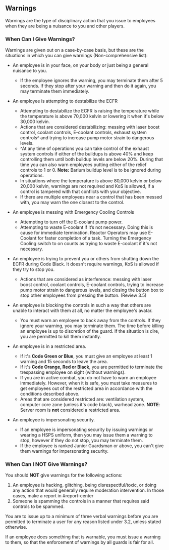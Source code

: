 ## Warnings
Warnings are the type of disciplinary action that you issue to employees when they are being a nuisance to you and other players.

### When Can I Give Warnings?
Warnings are given out on a case-by-case basis, but these are the situations in which you can give warnings (Non-comprehensive list):
- An employee is in your face, on your body or just being a general nuisance to you.
  - If the employee ignores the warning, you may terminate them after 5 seconds. If they stop after your warning and then do it again, you may terminate them immediately.
- An employee is attempting to destabilize the ECFR
  - Attempting to destabilize the ECFR is raising the temperature while the temperature is above 70,000 kelvin or lowering it when it's below 30,000 kelvin.
  - Actions that are considered destabilizing: messing with laser boost control, coolant controls, E-coolant controls, exhaust system controls^ and trying to increase pump motor strain to dangerous levels.
  - ^At any time of operations you can take control of the exhaust system controls if either of the buildups is above 40% and keep controlling them until both buildup levels are below 20%. During that time you can also warn employees putting either of the relief controls to 1 or 0. **Note:** Barium buildup level is to be ignored during operations.
  - In situations where the temperature is above 80,000 kelvin or below 20,000 kelvin, warnings are not required and KoS is allowed, if a control is tampered with that conflicts with your objective.
  - If there are multiple employees near a control that has been messed with, you may warn the one closest to the control.
- An employee is messing with Emergency Cooling Controls
  - Attempting to turn off the E-coolant pump power.
  - Attempting to waste E-coolant if it’s not necessary. Doing this is cause for immediate termination. Reactor Operators may use E-Coolant for faster completion of a task. Turning the Emergency Cooling switch to on counts as trying to waste E-coolant if it's not necessary.
- An employee is trying to prevent you or others from shutting down the ECFR during Code Black. It doesn't require warnings, KoS is allowed if they try to stop you.
  - Actions that are considered as interference: messing with laser boost control, coolant controls, E-coolant controls, trying to increase pump motor strain to dangerous levels, and closing the button box to stop other employees from pressing the button. (Review 3.5)
- An employee is blocking the controls in such a way that others are unable to interact with them at all, no matter the employee's avatar.
  - You must warn an employee to back away from the controls. If they ignore your warning, you may terminate them. The time before killing an employee is up to discretion of the guard. If the situation is dire, you are permitted to kill them instantly.
- An employee is in a restricted area.
  - If it's **Code Green or Blue**, you must give an employee at least 1 warning and 15 seconds to leave the area.
  - If it's **Code Orange, Red or Black**, you are permitted to terminate the trespassing employee on sight (without warnings).
  - If you are in active combat, you do not have to warn an employee immediately. However, when it is safe, you must take measures to get employees out of the restricted area in accordance with the conditions described above.
  - Areas that are considered restricted are: ventilation system, computer core zone (unless it's code black), warhead zone. **NOTE**: Server room is **not** considered a restricted area.

- An employee is impersonating security.
  - If an employee is impersonating security by issuing warnings or wearing a HSPS uniform, then you may issue them a warning to stop, however if they do not stop, you may terminate them.
  - If the employee is ranked Junior Guardsman or above, you can't give them warnings for impersonating security.

### When Can I NOT Give Warnings?
You should **NOT** give warnings for the following actions:
1. An employee is hacking, glitching, being disrespectful/toxic, or doing any action that would generally require moderation intervention. In those cases, make a report in #report-center
2. Someone is spamming the controls in a manner that requires said controls to be spammed.

You are to issue up to a minimum of three verbal warnings before you are permitted to terminate a user for any reason listed under 3.2, unless stated otherwise.

If an employee does something that is warnable, you must issue a warning to them, so that the enforcement of warnings by all guards is fair for all.
